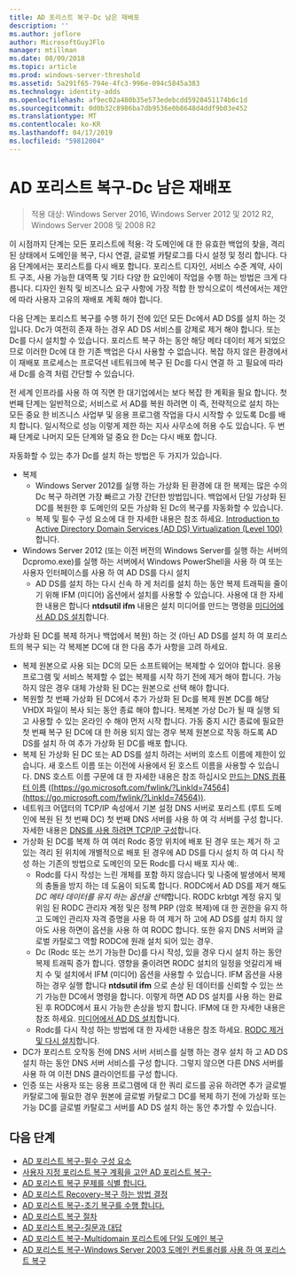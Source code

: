 ```yaml
---
title: AD 포리스트 복구-Dc 남은 재배포
description: ''
ms.author: joflore
author: MicrosoftGuyJFlo
manager: mtillman
ms.date: 08/09/2018
ms.topic: article
ms.prod: windows-server-threshold
ms.assetid: 5a291f65-794e-4fc3-996e-094c5845a383
ms.technology: identity-adds
ms.openlocfilehash: af9ec02a480b35e573edebcdd5928451174b6c1d
ms.sourcegitcommit: 0d0b32c8986ba7db9536e0b8648d4ddf9b03e452
ms.translationtype: MT
ms.contentlocale: ko-KR
ms.lasthandoff: 04/17/2019
ms.locfileid: "59812004"
---
```

# <a name="ad-forest-recovery---redeploy-remaining-dcs"></a>AD 포리스트 복구-Dc 남은 재배포

>적용 대상: Windows Server 2016, Windows Server 2012 및 2012 R2, Windows Server 2008 및 2008 R2

이 시점까지 단계는 모든 포리스트에 적용: 각 도메인에 대 한 유효한 백업의 찾을, 격리 된 상태에서 도메인을 복구, 다시 연결, 글로벌 카탈로그를 다시 설정 및 정리 합니다. 다음 단계에서는 포리스트를 다시 배포 합니다. 포리스트 디자인, 서비스 수준 계약, 사이트 구조, 사용 가능한 대역폭 및 기타 다양 한 요인에이 작업을 수행 하는 방법은 크게 다릅니다. 디자인 원칙 및 비즈니스 요구 사항에 가장 적합 한 방식으로이 섹션에서는 제안에 따라 사용자 고유의 재배포 계획 해야 합니다.  
  
다음 단계는 포리스트 복구를 수행 하기 전에 있던 모든 Dc에서 AD DS를 설치 하는 것입니다. Dc가 여전히 존재 하는 경우 AD DS 서비스를 강제로 제거 해야 합니다. 또는 Dc를 다시 설치할 수 있습니다. 포리스트 복구 하는 동안 해당 메타 데이터 제거 되었으므로 이러한 Dc에 대 한 기존 백업은 다시 사용할 수 없습니다. 복잡 하지 않은 환경에서이 재배포 프로세스는 프로덕션 네트워크에 복구 된 Dc를 다시 연결 하 고 필요에 따라 새 Dc를 승격 처럼 간단할 수 있습니다.  
  
전 세계 인프라를 사용 하 여 직면 한 대기업에서는 보다 복잡 한 계획을 필요 합니다. 첫 번째 단계는 일반적으로; 서비스로 서 AD를 복원 하려면 이 즉, 전략적으로 설치 하는 모든 중요 한 비즈니스 사업부 및 응용 프로그램 작업을 다시 시작할 수 있도록 Dc를 배치 합니다. 일시적으로 성능 이렇게 제한 하는 지사 사무소에 허용 수도 있습니다. 두 번째 단계로 나머지 모든 단계와 덜 중요 한 Dc는 다시 배포 합니다.  
  
 자동화할 수 있는 추가 Dc를 설치 하는 방법은 두 가지가 있습니다.  
  
- 복제  
   - Windows Server 2012를 실행 하는 가상화 된 환경에 대 한 복제는 많은 수의 Dc 복구 하려면 가장 빠르고 가장 간단한 방법입니다. 백업에서 단일 가상화 된 DC를 복원한 후 도메인의 모든 가상화 된 Dc의 복구를 자동화할 수 있습니다.  
   - 복제 및 필수 구성 요소에 대 한 자세한 내용은 참조 하세요. [Introduction to Active Directory Domain Services (AD DS) Virtualization (Level 100)](https://technet.microsoft.com/library/hh831734.aspx)합니다.  
- Windows Server 2012 (또는 이전 버전의 Windows Server를 실행 하는 서버의 Dcpromo.exe)를 실행 하는 서버에서 Windows PowerShell을 사용 하 여 또는 사용자 인터페이스를 사용 하 여 AD DS를 다시 설치  
   - AD DS를 설치 하는 다시 신속 하 게 처리를 설치 하는 동안 복제 트래픽을 줄이기 위해 IFM (미디어) 옵션에서 설치를 사용할 수 있습니다. 사용에 대 한 자세한 내용은 합니다 **ntdsutil ifm** 내용은 설치 미디어를 만드는 명령을 [미디어에서 AD DS 설치](https://technet.microsoft.com/library/cc770654\(WS.10\).aspx)합니다.  

가상화 된 DC를 복제 하거나 백업에서 복원) 하는 것 (아닌 AD DS를 설치 하 여 포리스트의 복구 되는 각 복제본 DC에 대 한 다음 추가 사항을 고려 하세요.  
  
- 복제 원본으로 사용 되는 DC의 모든 소프트웨어는 복제할 수 있어야 합니다. 응용 프로그램 및 서비스 복제할 수 없는 복제를 시작 하기 전에 제거 해야 합니다. 가능 하지 않은 경우 대체 가상화 된 DC는 원본으로 선택 해야 합니다.  
- 복원할 첫 번째 가상화 된 DC에서 추가 가상화 된 Dc를 복제 원본 DC를 해당 VHDX 파일이 복사 되는 동안 종료 해야 합니다. 복제본 가상 Dc가 될 때 실행 되 고 사용할 수 있는 온라인 수 해야 먼저 시작 합니다. 가동 중지 시간 종료에 필요한 첫 번째 복구 된 DC에 대 한 허용 되지 않는 경우 복제 원본으로 작동 하도록 AD DS를 설치 하 여 추가 가상화 된 DC를 배포 합니다.  
- 복제 된 가상화 된 DC 또는 AD DS를 설치 하려는 서버의 호스트 이름에 제한이 있습니다. 새 호스트 이름 또는 이전에 사용에서 된 호스트 이름을 사용할 수 있습니다. DNS 호스트 이름 구문에 대 한 자세한 내용은 참조 하십시오 [만드는 DNS 컴퓨터 이름](https://technet.microsoft.com/library/cc785282.aspx) ([https://go.microsoft.com/fwlink/?LinkId=74564](https://go.microsoft.com/fwlink/?LinkId=74564)).  
- 네트워크 어댑터의 TCP/IP 속성에서 기본 설정 DNS 서버로 포리스트 (루트 도메인에 복원 된 첫 번째 DC) 첫 번째 DNS 서버를 사용 하 여 각 서버를 구성 합니다. 자세한 내용은 [DNS를 사용 하려면 TCP/IP 구성](https://technet.microsoft.com/library/cc779282.aspx)합니다.  
- 가상화 된 DC를 복제 하 여 여러 Rodc 중앙 위치에 배포 된 경우 또는 제거 하 고 있는 격리 된 위치에 개별적으로 배포 된 경우에 AD DS를 다시 설치 하 여 다시 작성 하는 기존의 방법으로 도메인의 모든 Rodc를 다시 배포 지사 예:.  
   - Rodc를 다시 작성는 느린 개체를 포함 하지 않습니다 및 나중에 발생에서 복제의 충돌을 방지 하는 데 도움이 되도록 합니다. RODC에서 AD DS를 제거 해도 *DC 메타 데이터를 유지 하는 옵션을 선택*합니다. RODC krbtgt 계정 유지 및 위임 된 RODC 관리자 계정 및은 정책 PRP (암호 복제)에 대 한 권한을 유지 하 고 도메인 관리자 자격 증명을 사용 하 여 제거 하 고에 AD DS를 설치 하지 않아도 사용 하면이 옵션을 사용 하 여 RODC 합니다. 또한 유지 DNS 서버와 글로벌 카탈로그 역할 RODC에 원래 설치 되어 있는 경우.  
   - Dc (Rodc 또는 쓰기 가능한 Dc)를 다시 작성, 있을 경우 다시 설치 하는 동안 복제 트래픽 증가 합니다. 영향을 줄이려면 RODC 설치의 일정을 엇갈리게 배치 수 및 설치에서 IFM (미디어) 옵션을 사용할 수 있습니다. IFM 옵션을 사용 하는 경우 실행 합니다 **ntdsutil ifm** 으로 손상 된 데이터를 신뢰할 수 있는 쓰기 가능한 DC에서 명령을 합니다. 이렇게 하면 AD DS 설치를 사용 하는 완료 된 후 RODC에서 표시 가능한 손상을 방지 합니다. IFM에 대 한 자세한 내용은 참조 하세요. [미디어에서 AD DS 설치](https://technet.microsoft.com/library/cc770654\(WS.10\).aspx)합니다.  
   - Rodc를 다시 작성 하는 방법에 대 한 자세한 내용은 참조 하세요. [RODC 제거 및 다시 설치](https://technet.microsoft.com/library/cc835490\(WS.10\).aspx)합니다.  
- DC가 포리스트 오작동 전에 DNS 서버 서비스를 실행 하는 경우 설치 하 고 AD DS 설치 하는 동안 DNS 서버 서비스를 구성 합니다. 그렇지 않으면 다른 DNS 서버를 사용 하 여 이전 DNS 클라이언트를 구성 합니다.  
- 인증 또는 사용자 또는 응용 프로그램에 대 한 쿼리 로드를 공유 하려면 추가 글로벌 카탈로그에 필요한 경우 원본에 글로벌 카탈로그 DC를 복제 하기 전에 가상화 또는 가능 DC를 글로벌 카탈로그 서버를 AD DS 설치 하는 동안 추가할 수 있습니다.  
  
## <a name="next-steps"></a>다음 단계

- [AD 포리스트 복구-필수 구성 요소](AD-Forest-Recovery-Prerequisties.md)  
- [사용자 지정 포리스트 복구 계획을 고안 AD 포리스트 복구-](AD-Forest-Recovery-Devising-a-Plan.md)  
- [AD 포리스트 복구 문제를 식별 합니다.](AD-Forest-Recovery-Identify-the-Problem.md)
- [AD 포리스트 Recovery-복구 하는 방법 결정](AD-Forest-Recovery-Determine-how-to-Recover.md)
- [AD 포리스트 복구-초기 복구를 수행 합니다.](AD-Forest-Recovery-Perform-initial-recovery.md)  
- [AD 포리스트 복구 절차](AD-Forest-Recovery-Procedures.md)  
- [AD 포리스트 복구-질문과 대답](AD-Forest-Recovery-FAQ.md)  
- [AD 포리스트 복구-Multidomain 포리스트에 단일 도메인 복구](AD-Forest-Recovery-Single-Domain-in-Multidomain-Recovery.md)  
- [AD 포리스트 복구-Windows Server 2003 도메인 컨트롤러를 사용 하 여 포리스트 복구](AD-Forest-Recovery-Windows-Server-2003.md)
